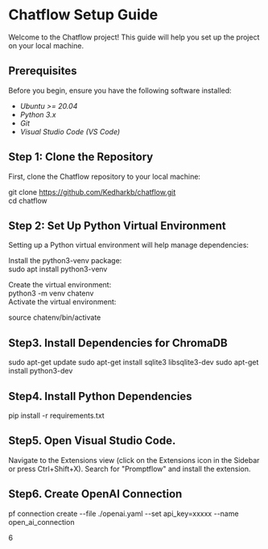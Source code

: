 # Chatflow Setup Guide

Welcome to the Chatflow project! This guide will help you set up the project on your local machine.

## Prerequisites

Before you begin, ensure you have the following software installed:

- *Ubuntu >= 20.04*
- *Python 3.x*
- *Git*
- *Visual Studio Code (VS Code)*

## Step 1: Clone the Repository

First, clone the Chatflow repository to your local machine:

git clone https://github.com/Kedharkb/chatflow.git  <br>
cd chatflow

## Step 2: Set Up Python Virtual Environment
Setting up a Python virtual environment will help manage dependencies:<br>

Install the python3-venv package:<br>
sudo apt install python3-venv<br>

Create the virtual environment:<br>
python3 -m venv chatenv<br>
Activate the virtual environment:<br>

source chatenv/bin/activate <br>

## Step3. Install Dependencies for ChromaDB
sudo apt-get update
sudo apt-get install sqlite3 libsqlite3-dev
sudo apt-get install python3-dev

## Step4. Install Python Dependencies
pip install -r requirements.txt

## Step5. Open Visual Studio Code.
Navigate to the Extensions view (click on the Extensions icon in the Sidebar or press Ctrl+Shift+X).
Search for "Promptflow" and install the extension.

## Step6.  Create OpenAI Connection
pf connection create --file ./openai.yaml --set api_key=xxxxx --name open_ai_connection





6